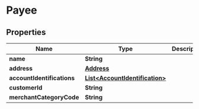 
# Payee

## Properties
Name | Type | Description | Notes
------------ | ------------- | ------------- | -------------
**name** | **String** |  | 
**address** | [**Address**](Address.md) |  |  [optional]
**accountIdentifications** | [**List&lt;AccountIdentification&gt;**](AccountIdentification.md) |  | 
**customerId** | **String** |  |  [optional]
**merchantCategoryCode** | **String** |  |  [optional]



